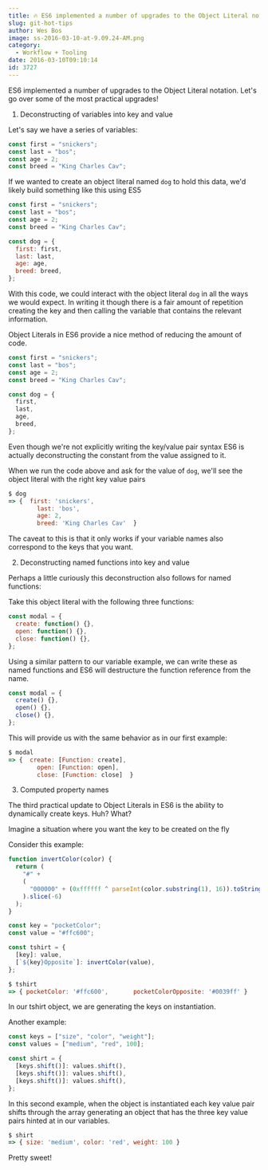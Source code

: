 ```yaml
---
title: 🔥 ES6 implemented a number of upgrades to the Object Literal notation.
slug: git-hot-tips
author: Wes Bos
image: ss-2016-03-10-at-9.09.24-AM.png
category:
  - Workflow + Tooling
date: 2016-03-10T09:10:14
id: 3727
---
```


ES6 implemented a number of upgrades to the Object Literal notation. Let's go over some of the most practical upgrades!

1. Deconstructing of variables into key and value

Let's say we have a series of variables:

```js
const first = "snickers";
const last = "bos";
const age = 2;
const breed = "King Charles Cav";
```

If we wanted to create an object literal named `dog` to hold this data, we'd likely build something like this using ES5

```js
const first = "snickers";
const last = "bos";
const age = 2;
const breed = "King Charles Cav";

const dog = {
  first: first,
  last: last,
  age: age,
  breed: breed,
};
```

With this code, we could interact with the object literal `dog` in all the ways we would expect. In writing it though there is a fair amount of repetition creating the key and then calling the variable that contains the relevant information.

Object Literals in ES6 provide a nice method of reducing the amount of code.

```js
const first = "snickers";
const last = "bos";
const age = 2;
const breed = "King Charles Cav";

const dog = {
  first,
  last,
  age,
  breed,
};
```

Even though we're not explicitly writing the key/value pair syntax ES6 is actually deconstructing the constant from the value assigned to it.

When we run the code above and ask for the value of `dog`, we'll see the object literal with the right key value pairs

```js
$ dog
=> {  first: 'snickers',
        last: 'bos',
        age: 2,
        breed: 'King Charles Cav'  }
```

The caveat to this is that it only works if your variable names also correspond to the keys that you want.

2. Deconstructing named functions into key and value

Perhaps a little curiously this deconstruction also follows for named functions:

Take this object literal with the following three functions:

```js
const modal = {
  create: function() {},
  open: function() {},
  close: function() {},
};
```

Using a similar pattern to our variable example, we can write these as named functions and ES6 will destructure the function reference from the name.

```js
const modal = {
  create() {},
  open() {},
  close() {},
};
```

This will provide us with the same behavior as in our first example:

```js
$ modal
=> {  create: [Function: create],
        open: [Function: open],
        close: [Function: close]  }
```

3. Computed property names

The third practical update to Object Literals in ES6 is the ability to dynamically create keys. Huh? What?

Imagine a situation where you want the key to be created on the fly

Consider this example:

```js
function invertColor(color) {
  return (
    "#" +
    (
      "000000" + (0xffffff ^ parseInt(color.substring(1), 16)).toString(16)
    ).slice(-6)
  );
}

const key = "pocketColor";
const value = "#ffc600";

const tshirt = {
  [key]: value,
  [`${key}Opposite`]: invertColor(value),
};
```

```js
$ tshirt
=> { pocketColor: '#ffc600',       pocketColorOpposite: '#0039ff' }
```

In our tshirt object, we are generating the keys on instantiation.

Another example:

```js
const keys = ["size", "color", "weight"];
const values = ["medium", "red", 100];

const shirt = {
  [keys.shift()]: values.shift(),
  [keys.shift()]: values.shift(),
  [keys.shift()]: values.shift(),
};
```

In this second example, when the object is instantiated each key value pair shifts through the array generating an object that has the three key value pairs hinted at in our variables.

```js
$ shirt
=> { size: 'medium', color: 'red', weight: 100 }
```

Pretty sweet!
